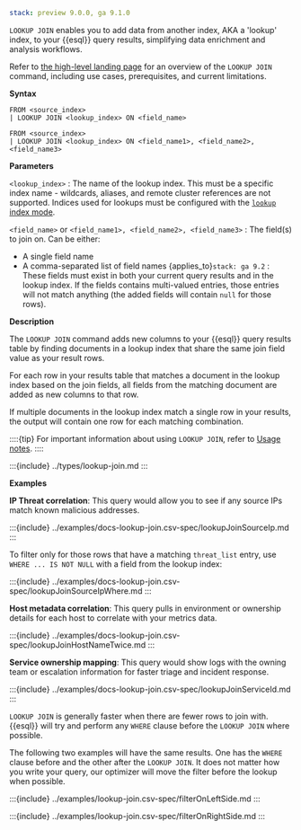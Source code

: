 ```yaml {applies_to}
stack: preview 9.0.0, ga 9.1.0
```

`LOOKUP JOIN` enables you to add data from another index, AKA a 'lookup'
index, to your {{esql}} query results, simplifying data enrichment
and analysis workflows.

Refer to [the high-level landing page](../../../../esql/esql-lookup-join.md) for an overview of the `LOOKUP JOIN` command, including use cases, prerequisites, and current limitations.

**Syntax**

```esql
FROM <source_index>
| LOOKUP JOIN <lookup_index> ON <field_name>
```

```esql
FROM <source_index>
| LOOKUP JOIN <lookup_index> ON <field_name1>, <field_name2>, <field_name3>
```

**Parameters**

`<lookup_index>`
:   The name of the lookup index. This must be a specific index name - wildcards, aliases, and remote cluster references are not supported. Indices used for lookups must be configured with the [`lookup` index mode](/reference/elasticsearch/index-settings/index-modules.md#index-mode-setting).

`<field_name>` or `<field_name1>, <field_name2>, <field_name3>`
:   The field(s) to join on. Can be either:
  * A single field name
  * A comma-separated list of field names {applies_to}`stack: ga 9.2`
:   These fields must exist in both your current query results and in the lookup index. If the fields contains multi-valued entries, those entries will not match anything (the added fields will contain `null` for those rows).


**Description**

The `LOOKUP JOIN` command adds new columns to your {{esql}} query
results table by finding documents in a lookup index that share the same
join field value as your result rows.

For each row in your results table that matches a document in the lookup
index based on the join fields, all fields from the matching document are
added as new columns to that row.

If multiple documents in the lookup index match a single row in your
results, the output will contain one row for each matching combination.

::::{tip}
For important information about using `LOOKUP JOIN`, refer to [Usage notes](../../../../esql/esql-lookup-join.md#usage-notes).
::::

:::{include} ../types/lookup-join.md
:::

**Examples**

**IP Threat correlation**: This query would allow you to see if any source
IPs match known malicious addresses.

:::{include} ../examples/docs-lookup-join.csv-spec/lookupJoinSourceIp.md
:::

To filter only for those rows that have a matching `threat_list` entry, use `WHERE ... IS NOT NULL` with a field from the lookup index:

:::{include} ../examples/docs-lookup-join.csv-spec/lookupJoinSourceIpWhere.md
:::

**Host metadata correlation**: This query pulls in environment or
ownership details for each host to correlate with your metrics data.

:::{include} ../examples/docs-lookup-join.csv-spec/lookupJoinHostNameTwice.md
:::

**Service ownership mapping**: This query would show logs with the owning
team or escalation information for faster triage and incident response.

:::{include} ../examples/docs-lookup-join.csv-spec/lookupJoinServiceId.md
:::

`LOOKUP JOIN` is generally faster when there are fewer rows to join
with. {{esql}} will try and perform any `WHERE` clause before the
`LOOKUP JOIN` where possible.

The following two examples will have the same results. One has the
`WHERE` clause before and the other after the `LOOKUP JOIN`. It does not
matter how you write your query, our optimizer will move the filter
before the lookup when possible.

:::{include} ../examples/lookup-join.csv-spec/filterOnLeftSide.md
:::

:::{include} ../examples/lookup-join.csv-spec/filterOnRightSide.md
:::
